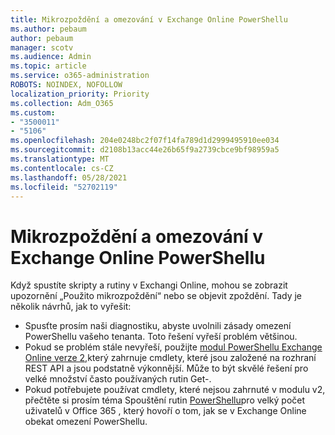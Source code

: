 ```yaml
---
title: Mikrozpoždění a omezování v Exchange Online PowerShellu
ms.author: pebaum
author: pebaum
manager: scotv
ms.audience: Admin
ms.topic: article
ms.service: o365-administration
ROBOTS: NOINDEX, NOFOLLOW
localization_priority: Priority
ms.collection: Adm_O365
ms.custom:
- "3500011"
- "5106"
ms.openlocfilehash: 204e0248bc2f07f14fa789d1d2999495910ee034
ms.sourcegitcommit: d2108b13acc44e26b65f9a2739cbce9bf98959a5
ms.translationtype: MT
ms.contentlocale: cs-CZ
ms.lasthandoff: 05/28/2021
ms.locfileid: "52702119"
---
```

# <a name="micro-delays-or-throttling-in-exchange-online-powershell"></a>Mikrozpoždění a omezování v Exchange Online PowerShellu

Když spustíte skripty a rutiny v Exchangi Online, mohou se zobrazit upozornění „Použito mikrozpoždění“ nebo se objevit zpoždění. Tady je několik návrhů, jak to vyřešit:

- Spusťte prosím naši diagnostiku, abyste uvolnili zásady omezení PowerShellu vašeho tenanta. Toto řešení vyřeší problém většinou.
- Pokud se problém stále nevyřeší, použijte [modul PowerShellu Exchange Online verze 2,](/powershell/exchange/exchange-online/exchange-online-powershell-v2/exchange-online-powershell-v2?view=exchange-ps&preserve-view=true)který zahrnuje cmdlety, které jsou založené na rozhraní REST API a jsou podstatně výkonnější. Může to být skvělé řešení pro velké množství často používaných rutin Get-.
- Pokud potřebujete používat cmdlety, které nejsou zahrnuté v modulu v2, přečtěte si prosím téma Spouštění rutin [PowerShellu](https://techcommunity.microsoft.com/t5/exchange-team-blog/updated-running-powershell-cmdlets-for-large-numbers-of-users-in/ba-p/1000628#)pro velký počet uživatelů v Office 365 , který hovoří o tom, jak se v Exchange Online obekat omezení PowerShellu.
